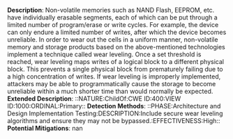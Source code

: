 **Description**: Non-volatile memories such as NAND Flash, EEPROM, etc. have individually erasable segments, each of which can be put through a limited number of program/erase or write cycles. For example, the device can only endure a limited number of writes, after which the device becomes unreliable. In order to wear out the cells in a uniform manner, non-volatile memory and storage products based on the above-mentioned technologies implement a technique called wear leveling. Once a set threshold is reached, wear leveling maps writes of a logical block to a different physical block. This prevents a single physical block from prematurely failing due to a high concentration of writes. If wear leveling is improperly implemented, attackers may be able to programmatically cause the storage to become unreliable within a much shorter time than would normally be expected.
**Extended Description**: ::NATURE:ChildOf:CWE ID:400:VIEW ID:1000:ORDINAL:Primary::
**Detection Methods**: ::PHASE:Architecture and Design Implementation Testing:DESCRIPTION:Include secure wear leveling algorithms and ensure they may not be bypassed.:EFFECTIVENESS:High::
**Potential Mitigations**: nan